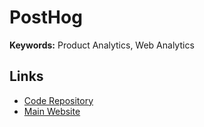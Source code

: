 # PostHog

**Keywords:** Product Analytics, Web Analytics

<!--
https://artifacthub.io/packages/helm/posthog-clickhouse/posthog
-->

## Links

- [Code Repository](https://github.com/PostHog/posthog)
- [Main Website](https://posthog.com)
